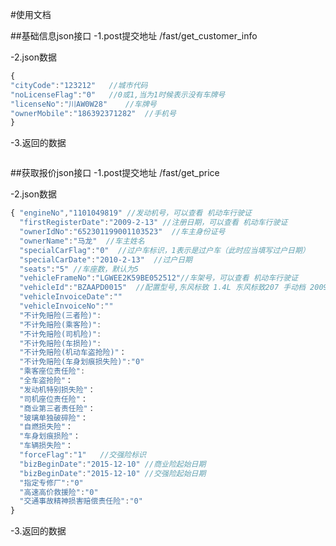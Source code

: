 #使用文档

##基础信息json接口
-1.post提交地址
/fast/get_customer_info

-2.json数据

``` javascript
{ 
"cityCode":"123212"   //城市代码
"noLicenseFlag":"0"   //0或1,当为1时候表示没有车牌号
"licenseNo":"川AW0W28"    //车牌号
"ownerMobile":"186392371282"  //手机号
}
```
-3.返回的数据

``` javascript
```
##获取报价json接口
-1.post提交地址
/fast/get_price

-2.json数据
``` javascript
{ "engineNo","1101049819" //发动机号，可以查看 机动车行驶证
  "firstRegisterDate":"2009-2-13" //注册日期，可以查看 机动车行驶证
  "ownerIdNo":"652301199001103523"  //车主身份证号
  "ownerName":"马龙"  //车主姓名
  "specialCarFlag":"0"  //过户车标识，1表示是过户车（此时应当填写过户日期）
  "specialCarDate":"2010-2-13"  //过户日期
  "seats":"5" //车座数，默认为5
  "vehicleFrameNo":"LGWEE2K59BE052512"//车架号，可以查看 机动车行驶证
  "vehicleId":"BZAAPD0015"  //配置型号,东风标致 1.4L 东风标致207 手动档 2009款 手动档 参考价：63800,
  "vehicleInvoiceDate":""
  "vehicleInvoiceNo":""
  "不计免赔险(三者险)":
  "不计免赔险(乘客险)":
  "不计免赔险(司机险)":
  "不计免赔险(车损险)":
  "不计免赔险(机动车盗抢险)"：
  "不计免赔险(车身划痕损失险)":"0"
  "乘客座位责任险":
  "全车盗抢险"：
  "发动机特别损失险"：
  "司机座位责任险"：
  "商业第三者责任险"：
  "玻璃单独破碎险"：
  "自燃损失险"：
  "车身划痕损险"：
  "车辆损失险"：
  "forceFlag":"1"   //交强险标识
  "bizBeginDate":"2015-12-10" //商业险起始日期
  "bizBeginDate":"2015-12-10" //交强险起始日期
  "指定专修厂":"0"
  "高速高价救援险":"0"
  "交通事故精神损害赔偿责任险":"0"
}
```
-3.返回的数据

``` javascript
```
